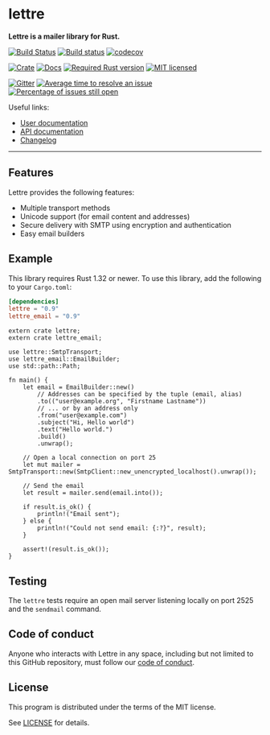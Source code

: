 # lettre

**Lettre is a mailer library for Rust.**

[![Build Status](https://travis-ci.org/lettre/lettre.svg?branch=master)](https://travis-ci.org/lettre/lettre)
[![Build status](https://ci.appveyor.com/api/projects/status/mpwglemugjtkps2d/branch/master?svg=true)](https://ci.appveyor.com/project/amousset/lettre/branch/master)
[![codecov](https://codecov.io/gh/lettre/lettre/branch/master/graph/badge.svg)](https://codecov.io/gh/lettre/lettre)

[![Crate](https://img.shields.io/crates/v/lettre.svg)](https://crates.io/crates/lettre)
[![Docs](https://docs.rs/lettre/badge.svg)](https://docs.rs/lettre/)
[![Required Rust version](https://img.shields.io/badge/rustc-1.20-green.svg)]()
[![MIT licensed](https://img.shields.io/badge/license-MIT-blue.svg)](./LICENSE)

[![Gitter](https://badges.gitter.im/lettre/lettre.svg)](https://gitter.im/lettre/lettre?utm_source=badge&utm_medium=badge&utm_campaign=pr-badge)
[![Average time to resolve an issue](http://isitmaintained.com/badge/resolution/lettre/lettre.svg)](http://isitmaintained.com/project/lettre/lettre "Average time to resolve an issue")
[![Percentage of issues still open](http://isitmaintained.com/badge/open/lettre/lettre.svg)](http://isitmaintained.com/project/lettre/lettre "Percentage of issues still open")

Useful links:

* [User documentation](http://lettre.at/)
* [API documentation](https://docs.rs/lettre/)
* [Changelog](https://github.com/lettre/lettre/blob/master/CHANGELOG.md)

---

## Features

Lettre provides the following features:

* Multiple transport methods
* Unicode support (for email content and addresses)
* Secure delivery with SMTP using encryption and authentication
* Easy email builders

## Example

This library requires Rust 1.32 or newer.
To use this library, add the following to your `Cargo.toml`:

```toml
[dependencies]
lettre = "0.9"
lettre_email = "0.9"
```

```rust,no_run
extern crate lettre;
extern crate lettre_email;

use lettre::SmtpTransport;
use lettre_email::EmailBuilder;
use std::path::Path;

fn main() {
    let email = EmailBuilder::new()
        // Addresses can be specified by the tuple (email, alias)
        .to(("user@example.org", "Firstname Lastname"))
        // ... or by an address only
        .from("user@example.com")
        .subject("Hi, Hello world")
        .text("Hello world.")
        .build()
        .unwrap();

    // Open a local connection on port 25
    let mut mailer = SmtpTransport::new(SmtpClient::new_unencrypted_localhost().unwrap());

    // Send the email
    let result = mailer.send(email.into());

    if result.is_ok() {
        println!("Email sent");
    } else {
        println!("Could not send email: {:?}", result);
    }

    assert!(result.is_ok());
}

```

## Testing

The `lettre` tests require an open mail server listening locally on port 2525 and the `sendmail` command.

## Code of conduct

Anyone who interacts with Lettre in any space, including but not limited to
this GitHub repository, must follow our [code of conduct](https://github.com/lettre/lettre/blob/master/CODE_OF_CONDUCT.md).

## License

This program is distributed under the terms of the MIT license.

See [LICENSE](./LICENSE) for details.

